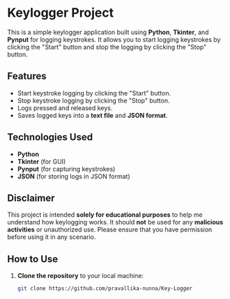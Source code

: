 # Keylogger Project

This is a simple keylogger application built using **Python**, **Tkinter**, and **Pynput** for logging keystrokes. It allows you to start logging keystrokes by clicking the "Start" button and stop the logging by clicking the "Stop" button.

## Features
- Start keystroke logging by clicking the "Start" button.
- Stop keystroke logging by clicking the "Stop" button.
- Logs pressed and released keys.
- Saves logged keys into a **text file** and **JSON format**.

## Technologies Used
- **Python**
- **Tkinter** (for GUI)
- **Pynput** (for capturing keystrokes)
- **JSON** (for storing logs in JSON format)

## Disclaimer
This project is intended **solely for educational purposes** to help me understand how keylogging works. It should **not** be used for any **malicious activities** or unauthorized use. Please ensure that you have permission before using it in any scenario.

## How to Use
1. **Clone the repository** to your local machine:
   ```bash
   git clone https://github.com/pravallika-nunna/Key-Logger
